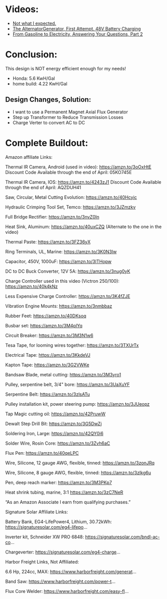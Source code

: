 # Videos:
- [Not what I expected.](https://youtu.be/kQTFPMDE_F4)
- [The AlternatorGenerator, First Attempt. 48V Battery Charging](https://youtu.be/CL8W5hipaLM)
- [From Gasoline to Electricity, Answering Your Questions, Part 2](https://youtu.be/cy0t4qq8mS0)

# Conclusion:
This design is NOT energy efficient enough for my needs!

- Honda: 5.6 KwH/Gal
- home build: 4.22 KwH/Gal


## Design Changes, Solution:
- I want to use a Permanent Magnet Axial Flux Generator
- Step up Transformer to Reduce Transmission Losses
- Charge Verter to convert AC to DC

# Complete Buildout:
Amazon affiliate Links: 

Thermal IR Camera, Android (used in video): https://amzn.to/3oOxHtE
Discount Code Available through the end of April: 05KO745E

Thermal IR Camera, IOS: https://amzn.to/4243zJ1
Discount Code Available through the end of April: AQZDUH41

Saw, Circular, Metal Cutting Evolution: https://amzn.to/40Hcyic

Hydraulic Crimping Tool Set, Temco: https://amzn.to/3JZmzkv

Full Bridge Rectifier: https://amzn.to/3nvZ0In

Heat Sink, Aluminum: https://amzn.to/40uxCZQ
(Alternate to the one in the video)

Thermal Paste: https://amzn.to/3FZ36yX

Ring Terminals, UL, Marine: https://amzn.to/3K0N3lw

Capacitor, 450V, 1000uF: https://amzn.to/3lTHopw

DC to DC Buck Converter, 12V 5A: https://amzn.to/3nug0yK

Charge Controller used in this video (Victron 250/100): https://amzn.to/40k4kNz

Less Expensive Charge Controller: https://amzn.to/3K4fZJE

Vibration Engine Mounts: https://amzn.to/3nmbbaz

Rubber Feet: https://amzn.to/40DKsoq

Busbar set: https://amzn.to/3M4plYq

Circuit Breaker: https://amzn.to/3M3N1w6

Tesa Tape, for looming wires together: https://amzn.to/3TXUrTx

Electrical Tape: https://amzn.to/3KkdeVJ

Kapton Tape: https://amzn.to/3G2VWKe

Bandsaw Blade, metal cutting: https://amzn.to/3M3yro1

Pulley, serpentine belt, 3/4" bore: https://amzn.to/3UaXuYF

Serpentine Belt: https://amzn.to/3zlsATu

Pulley installation kit, power steering pump: https://amzn.to/3JUeopz

Tap Magic cutting oil: https://amzn.to/42PruwW

Dewalt Step Drill Bit: https://amzn.to/3G5DwZj

Soldering Iron, Large: https://amzn.to/42QY0i6

Solder Wire, Rosin Core: https://amzn.to/3Zvh6aC

Flux Pen: https://amzn.to/40qeLPC

Wire, Silicone, 12 gauge AWG, flexible, tinned: https://amzn.to/3zonJRq

Wire, Silicone, 8 gauge AWG, flexible, tinned: https://amzn.to/3zlkg6u

Pen, deep reach marker: https://amzn.to/3M3PKp7

Heat shrink tubing, marine, 3:1 https://amzn.to/3zC7NeR

“As an Amazon Associate I earn from qualifying purchases.”

Signature Solar Affiliate Links:

Battery Bank, EG4-LifePower4, Lithium, 30.72kWh: https://signaturesolar.com/eg4-lifepo...

Inverter kit, Schneider XW PRO 6848: https://signaturesolar.com/bndl-ac-co...

Chargeverter: https://signaturesolar.com/eg4-charge...

Harbor Freight Links, Not Affiliated:

6.6 Hp, 224cc, MAX: https://www.harborfreight.com/generat...

Band Saw: https://www.harborfreight.com/power-t...

Flux Core Welder: https://www.harborfreight.com/easy-fl...
